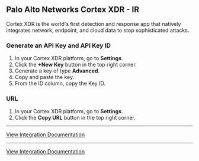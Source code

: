 ## Palo Alto Networks Cortex XDR - IR
Cortex XDR is the world's first detection and response app that natively integrates network, endpoint, and cloud data to stop sophisticated attacks.

### Generate an API Key and API Key ID
1. In your Cortex XDR platform, go to **Settings**.
2. Click the **+New Key** button in the top right corner.
3. Generate a key of type **Advanced**.
4. Copy and paste the key.
5. From the ID column, copy the Key ID.

### URL
1. In your Cortex XDR platform, go to **Settings**.
2. Click the **Copy URL** button in the top right corner.

---
[View Integration Documentation](https://xsoar.pan.dev/docs/reference/integrations/cortex-xdr---ir)


---
[View Integration Documentation](https://xsoar.pan.dev/docs/reference/integrations/cortex-xdr---ir)